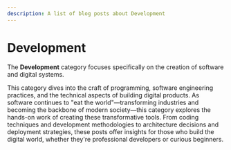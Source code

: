 ```yaml
---
description: A list of blog posts about Development
---
```


# Development

The **Development** category focuses specifically on the creation of software and digital systems.

This category dives into the craft of programming, software engineering practices, and the technical aspects of building digital products. As software continues to "eat the world"—transforming industries and becoming the backbone of modern society—this category explores the hands-on work of creating these transformative tools. From coding techniques and development methodologies to architecture decisions and deployment strategies, these posts offer insights for those who build the digital world, whether they're professional developers or curious beginners.
